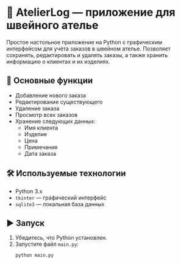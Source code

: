 # 👗 AtelierLog — приложение для швейного ателье

Простое настольное приложение на Python с графическим интерфейсом для учёта заказов в швейном ателье. Позволяет сохранять, редактировать и удалять заказы, а также хранить информацию о клиентах и их изделиях.

## 🧵 Основные функции

- Добавление нового заказа
- Редактирование существующего
- Удаление заказа
- Просмотр всех заказов
- Хранение следующих данных:
  - Имя клиента
  - Изделие
  - Цена
  - Примечания
  - Дата заказа

## 🛠️ Используемые технологии

- Python 3.x
- `tkinter` — графический интерфейс
- `sqlite3` — локальная база данных

## ▶️ Запуск

1. Убедитесь, что Python установлен.
2. Запустите файл `main.py`:
   ```bash
   python main.py
